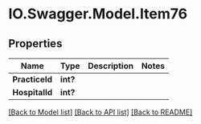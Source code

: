 # IO.Swagger.Model.Item76
## Properties

Name | Type | Description | Notes
------------ | ------------- | ------------- | -------------
**PracticeId** | **int?** |  | 
**HospitalId** | **int?** |  | 

[[Back to Model list]](../README.md#documentation-for-models) [[Back to API list]](../README.md#documentation-for-api-endpoints) [[Back to README]](../README.md)

